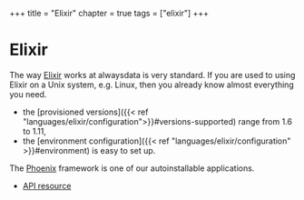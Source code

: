 +++
title = "Elixir"
chapter = true
tags = ["elixir"]
+++

# Elixir

The way [Elixir](https://elixir-lang.org/) works at alwaysdata is very standard. If you are used to using Elixir on a Unix system, e.g. Linux, then you already know almost everything you need.

- the [provisioned versions]({{< ref "languages/elixir/configuration">}}#versions-supported) range from 1.6 to 1.11,
- the [environment configuration]({{< ref "languages/elixir/configuration" >}}#environment) is easy to set up.

The [Phoenix](http://www.phoenixframework.org/) framework is one of our autoinstallable applications.

- [API resource](https://api.alwaysdata.com/v1/environment/elixir/doc/)
